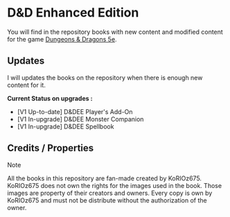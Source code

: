 # D&D Enhanced Edition

You will find in the repository books with new content and modified content for the game [Dungeons & Dragons 5e](https://dnd.wizards.com).


## Updates

I will updates the books on the repository when there is enough new content for it.

**Current Status on upgrades :**
- [V1 Up-to-date] D&DEE Player's Add-On
- [V1 In-upgrade] D&DEE Monster Companion
- [V1 In-upgrade] D&DEE Spellbook

## Credits / Properties

> [!NOTE]
> All the books in this repository are fan-made created by KoRIOz675.
> KoRIOz675 does not own the rights for the images used in the book. Those images are property of their creators and owners.
> Every copy is own by KoRIOz675  and must not be distribute without the authorization of the owner.